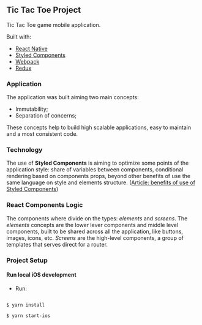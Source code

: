 ## Tic Tac Toe Project

Tic Tac Toe game mobile application.

Built with:

- [React Native](https://github.com/facebook/react-native)
- [Styled Components](https://www.styled-components.com/docs/api#styling-components)
- [Webpack](https://webpack.js.org/)
- [Redux](https://redux.js.org/)

### Application

The application was built aiming two main concepts:

- Immutability;
- Separation of concerns;

These concepts help to build high scalable applications, easy to maintain and a most consistent code.

### Technology

The use of **Styled Components** is aiming to optimize some points of the application style: share of variables between components, conditional rendering based on components props, beyond other benefits of use the same language on style and elements structure. ([Article: benefits of use of Styled Components](<[https://medium.com/building-crowdriff/styled-components-to-use-or-not-to-use-a6bb4a7ffc21](https://medium.com/building-crowdriff/styled-components-to-use-or-not-to-use-a6bb4a7ffc21)>))

### React Components Logic

The components where divide on the types: _elements_ and _screens_.
The _elements_ concepts are the lower lever components and middle level components, built to be shared across all the application, like buttons, images, icons, etc.
_Screens_ are the high-level components, a group of templates that serves direct for a router.

### Project Setup

#### Run local iOS development

- Run:

```

$ yarn install

$ yarn start-ios

```
